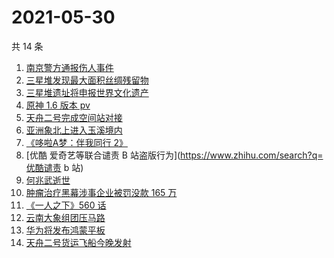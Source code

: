 # 2021-05-30

共 14 条

<!-- BEGIN ZHIHUSEARCH -->
<!-- 最后更新时间 Sun May 30 2021 22:02:40 GMT+0800 (China Standard Time) -->
1. [南京警方通报伤人事件](https://www.zhihu.com/search?q=南京新街口)
1. [三星堆发现最大面积丝绸残留物](https://www.zhihu.com/search?q=三星堆)
1. [三星堆遗址将申报世界文化遗产](https://www.zhihu.com/search?q=三星堆)
1. [原神 1.6 版本 pv](https://www.zhihu.com/search?q=原神)
1. [天舟二号完成空间站对接](https://www.zhihu.com/search?q=天舟二号)
1. [亚洲象北上进入玉溪境内](https://www.zhihu.com/search?q=亚洲象)
1. [《哆啦A梦：伴我同行 2》](https://www.zhihu.com/search?q=哆啦A梦：伴我同行2)
1. [优酷 爱奇艺等联合谴责 B 站盗版行为](https://www.zhihu.com/search?q=优酷谴责 b 站)
1. [何兆武逝世](https://www.zhihu.com/search?q=何兆武)
1. [肿瘤治疗黑幕涉事企业被罚没款 165 万](https://www.zhihu.com/search?q=肿瘤治疗黑幕)
1. [《一人之下》560 话](https://www.zhihu.com/search?q=一人之下)
1. [云南大象组团压马路](https://www.zhihu.com/search?q=云南大象)
1. [华为将发布鸿蒙平板](https://www.zhihu.com/search?q=鸿蒙平板)
1. [天舟二号货运飞船今晚发射](https://www.zhihu.com/search?q=天舟二号)
<!-- END ZHIHUSEARCH -->
